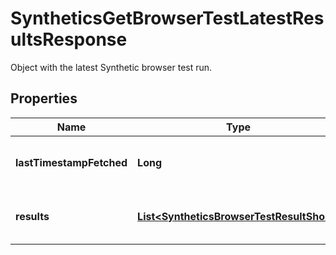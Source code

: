 # SyntheticsGetBrowserTestLatestResultsResponse

Object with the latest Synthetic browser test run.

## Properties

| Name                     | Type                                                                                    | Description                               | Notes      |
| ------------------------ | --------------------------------------------------------------------------------------- | ----------------------------------------- | ---------- |
| **lastTimestampFetched** | **Long**                                                                                | Timestamp of the latest browser test run. | [optional] |
| **results**              | [**List&lt;SyntheticsBrowserTestResultShort&gt;**](SyntheticsBrowserTestResultShort.md) | Result of the latest browser test run.    | [optional] |
